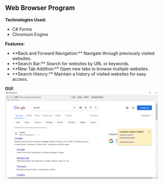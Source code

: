## Web Browser Program

**Technologies Used:**

<ul>
  <li>C# Forms</li>
  <li>Chromium Engine</li>
</ul>

**Features:**

<ul>
  <li>**Back and Forward Navigation:** Navigate through previously visited websites.</li>
  <li>**Search Bar:** Search for websites by URL or keywords.</li>
  <li>**New Tab Addition:** Open new tabs to browse multiple websites.</li>
  <li>**Search History:** Maintain a history of visited websites for easy access.</li>
</ul>

**GUI:**
<img src="view1.png" alt="JavaPaint Screenshot">
